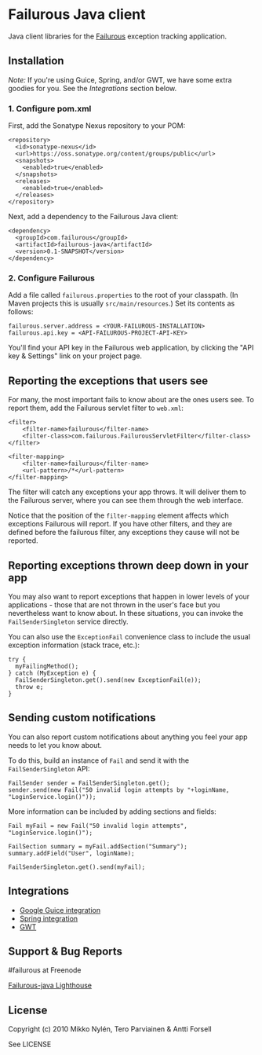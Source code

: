 # Failurous Java client

Java client libraries for the [Failurous](http://failurous.r10.railsrumble.com/) exception tracking application.

## Installation

_Note:_ If you're using Guice, Spring, and/or GWT, we have some extra goodies for you.
See the *Integrations* section below.

### 1. Configure pom.xml

First, add the Sonatype Nexus repository to your POM:

    <repository>
      <id>sonatype-nexus</id>
      <url>https://oss.sonatype.org/content/groups/public</url>
      <snapshots>
        <enabled>true</enabled>
      </snapshots>
      <releases>
        <enabled>true</enabled>
      </releases>
    </repository>
		
Next, add a dependency to the Failurous Java client:

    <dependency>
      <groupId>com.failurous</groupId>
      <artifactId>failurous-java</artifactId>
      <version>0.1-SNAPSHOT</version>
    </dependency>
		
### 2. Configure Failurous

Add a file called `failurous.properties` to the root of your classpath. (In Maven projects this is usually `src/main/resources`.)
Set its contents as follows:

    failurous.server.address = <YOUR-FAILUROUS-INSTALLATION>
    failurous.api.key = <API-FAILUROUS-PROJECT-API-KEY>
    
You'll find your API key in the Failurous web application, by clicking the "API key & Settings" link on your project page.

## Reporting the exceptions that users see 

For many, the most important fails to know about are the ones users see. To report them,
add the Failurous servlet filter to `web.xml`:   

	<filter>
		<filter-name>failurous</filter-name>
		<filter-class>com.failurous.FailurousServletFilter</filter-class>
	</filter>
	
	<filter-mapping>
		<filter-name>failurous</filter-name>
		<url-pattern>/*</url-pattern>
	</filter-mapping>
		
The filter will catch any exceptions your app throws. It will deliver them to the Failurous
server, where you can see them through the web interface.		

Notice that the position of the `filter-mapping` element affects which exceptions Failurous will report.
If you have other filters, and they are defined before the failurous filter, any exceptions they cause
will not be reported.

## Reporting exceptions thrown deep down in your app

You may also want to report exceptions that happen in lower levels of your applications - those
that are not thrown in the user's face but you nevertheless want to know about.
In these situations, you can invoke the `FailSenderSingleton` service directly.

You can also use the `ExceptionFail` convenience class to include the usual exception
information (stack trace, etc.):

    try {
      myFailingMethod();
    } catch (MyException e) {
      FailSenderSingleton.get().send(new ExceptionFail(e));
      throw e;
    }
       
## Sending custom notifications

You can also report custom notifications about anything you feel your app needs to let 
you know about. 

To do this, build an instance of `Fail` and send it with the `FailSenderSingleton` API:

    FailSender sender = FailSenderSingleton.get();
    sender.send(new Fail("50 invalid login attempts by "+loginName, "LoginService.login()"));

More information can be included by adding sections and fields:

    Fail myFail = new Fail("50 invalid login attempts", "LoginService.login()");
    
    FailSection summary = myFail.addSection("Summary");
    summary.addField("User", loginName);
    
    FailSenderSingleton.get().send(myFail);
    
## Integrations

* [Google Guice integration](http://github.com/teropa/failurous-java/tree/master/failurous-java-guice/)
* [Spring integration](http://github.com/teropa/failurous-java/tree/master/failurous-java-spring/)
* [GWT](http://github.com/teropa/failurous-java/tree/master/failurous-java-gwt/)

## Support & Bug Reports

\#failurous at Freenode

[Failurous-java Lighthouse](http://failurous.lighthouseapp.com/projects/62311-failurous-java)

## License

Copyright (c) 2010 Mikko Nylén, Tero Parviainen & Antti Forsell

See LICENSE


